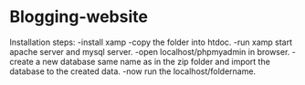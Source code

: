 # Blogging-website

Installation steps:
-install xamp
-copy the folder into htdoc.
-run xamp start apache server and mysql server.
-open localhost/phpmyadmin in browser.
-create a new database same name as in the zip folder and import the database to the created data.
-now run the localhost/foldername.
